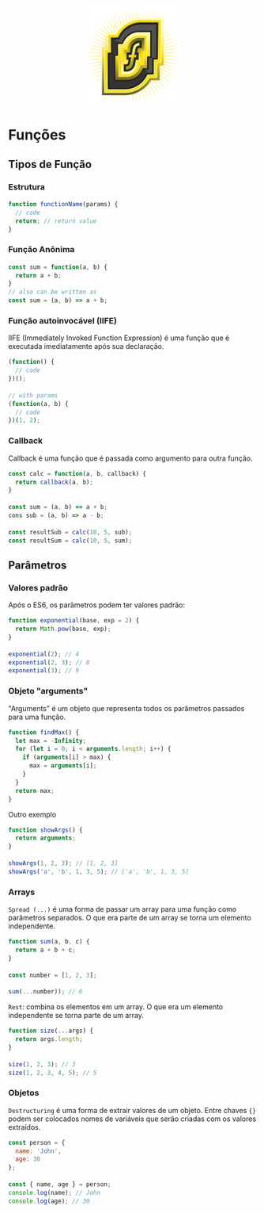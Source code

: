 <div align="center">
  <img src="images/logo.png" alt="Logo do curso Variáveis e Tipos" style="width: 200px" /> 
</div>

# Funções

## Tipos de Função

### Estrutura

```javascript
function functionName(params) {
  // code
  return; // return value
}
```

### Função Anônima

```javascript
const sum = function(a, b) {
  return a + b;
}
// also can be written as
const sum = (a, b) => a + b;
```

### Função autoinvocável (IIFE)

IIFE (Immediately Invoked Function Expression) é uma função que é executada imediatamente após sua declaração.

```javascript
(function() {
  // code
})();

// with params
(function(a, b) {
  // code
})(1, 2);
```

### Callback

Callback é uma função que é passada como argumento para outra função.
```javascript
const calc = function(a, b, callback) {
  return callback(a, b);
}

const sum = (a, b) => a + b;
cons sub = (a, b) => a - b;

const resultSub = calc(10, 5, sub);
const resultSum = calc(10, 5, sum);
```

## Parâmetros

### Valores padrão

Após o ES6, os parâmetros podem ter valores padrão:
```javascript
function exponential(base, exp = 2) {
  return Math.pow(base, exp);
}

exponential(2); // 4
exponential(2, 3); // 8
exponential(3); // 9
```

### Objeto "arguments"

"Arguments" é um objeto que representa todos os parâmetros passados para uma função.
```javascript
function findMax() {
  let max = -Infinity;
  for (let i = 0; i < arguments.length; i++) {
    if (arguments[i] > max) {
      max = arguments[i];
    }
  }
  return max;
}
```
Outro exemplo
```javascript
function showArgs() {
  return arguments;
}

showArgs(1, 2, 3); // [1, 2, 3]
showArgs('a', 'b', 1, 3, 5); // ['a', 'b', 1, 3, 5]
```

### Arrays

`Spread (...)` é uma forma de passar um array para uma função como parâmetros separados. O que era parte de um array se torna um elemento independente.

```javascript
function sum(a, b, c) {
  return a + b + c;
}

const number = [1, 2, 3];

sum(...number)); // 6
```

`Rest`: combina os elementos em um array. O que era um elemento independente se torna parte de um array.

```javascript
function size(...args) {
  return args.length;
}

size(1, 2, 3); // 3
size(1, 2, 3, 4, 5); // 5
```

### Objetos

`Destructuring` é uma forma de extrair valores de um objeto. Entre chaves `{}` podem ser colocados nomes de variáveis que serão criadas com os valores extraídos.

```javascript
const person = {
  name: 'John',
  age: 30
};

const { name, age } = person;
console.log(name); // John
console.log(age); // 30
```